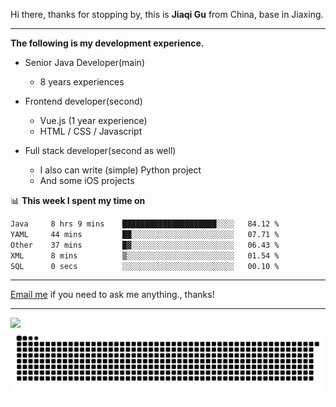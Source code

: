 Hi there, thanks for stopping by, this is **Jiaqi Gu** from China, base in Jiaxing.

---

**The following is my development experience.**

- Senior Java Developer(main)
  - 8 years experiences

- Frontend developer(second)
  - Vue.js (1 year experience)
  - HTML / CSS / Javascript
  
- Full stack developer(second as well)
  - I also can write (simple) Python project
  - And some iOS projects

📊 **This week I spent my time on**
<!--START_SECTION:waka-->

```txt
Java     8 hrs 9 mins    █████████████████████░░░░   84.12 %
YAML     44 mins         ██░░░░░░░░░░░░░░░░░░░░░░░   07.71 %
Other    37 mins         █▓░░░░░░░░░░░░░░░░░░░░░░░   06.43 %
XML      8 mins          ▒░░░░░░░░░░░░░░░░░░░░░░░░   01.54 %
SQL      0 secs          ░░░░░░░░░░░░░░░░░░░░░░░░░   00.10 %
```

<!--END_SECTION:waka-->

---

[Email me](mailto:htk2klwgr@mozmail.com?subject=Hiring_from_GitHub) if you need to ask me anything., thanks!

---

![]( https://visitor-badge.glitch.me/badge?page_id=githubgujiaqi)
![]( https://github.com/droid-Q/droid-Q/raw/output/github-contribution-grid-snake.svg#gh-dark-mode-only)
